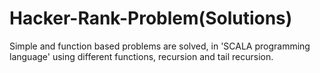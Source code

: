 # Hacker-Rank-Problem(Solutions) 
Simple and function based problems are solved, in 'SCALA programming language' using different functions, recursion and tail recursion.
